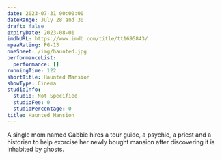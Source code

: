 ```yaml
---
date: 2023-07-31 00:00:00
dateRange: July 28 and 30
draft: false
expiryDate: 2023-08-01
imdbURL: https://www.imdb.com/title/tt1695843/
mpaaRating: PG-13
oneSheet: /img/haunted.jpg
performanceList:
  performance: []
runningTime: 122
shortTitle: Haunted Mansion
showType: Cinema
studioInfo:
  studio: Not Specified
  studioFee: 0
  studioPercentage: 0
title: Haunted Mansion
---
```


A single mom named Gabbie hires a tour guide, a psychic, a priest and a historian to help exorcise her newly bought mansion after discovering it is inhabited by ghosts.